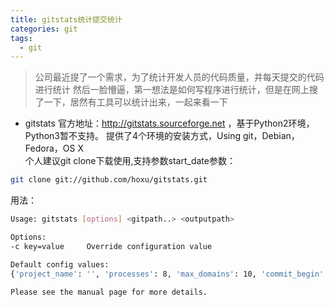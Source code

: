 ```yaml
---
title: gitstats统计提交统计
categories: git
tags:
  - git
---
```



> 公司最近提了一个需求，为了统计开发人员的代码质量，并每天提交的代码进行统计
> 然后一脸懵逼，第一想法是如何写程序进行统计，但是在网上搜了一下，居然有工具可以统计出来，一起来看一下

- gitstats 官方地址：http://gitstats.sourceforge.net ，基于Python2环境，Python3暂不支持。 
提供了4个环境的安装方式，Using git，Debian，Fedora，OS X  
个人建议git clone下载使用,支持参数start_date参数：
<!--more-->
```sh
git clone git://github.com/hoxu/gitstats.git
```

用法：
```sh
Usage: gitstats [options] <gitpath..> <outputpath>

Options:
-c key=value     Override configuration value

Default config values:
{'project_name': '', 'processes': 8, 'max_domains': 10, 'commit_begin': '', 'max_ext_length': 10, 'commit_end': 'HEAD', 'linear_linestats': 1, 'style': 'gitstats.css', 'max_authors': 20, 'authors_top': 5, 'start_date': ''}

Please see the manual page for more details.
```
